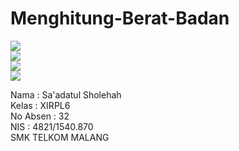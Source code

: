 # Menghitung-Berat-Badan

![](https://drive.google.com/uc?export=view&id=0B7B9myqe35ONOE1Ra1prN18wbkE) <br>
![](https://drive.google.com/uc?export=view&id=0B7B9myqe35ONYUJoQjJlMlZiaGc) <br>
![](https://drive.google.com/uc?export=view&id=0B7B9myqe35ONRS1nb3lBcjgyNUU) <br>
![](https://drive.google.com/uc?export=view&id=0B7B9myqe35ONcmRBTUJMX00taVE) <br>

Nama : Sa'adatul Sholehah <br>
Kelas : XIRPL6 <br>
No Absen : 32 <br>
NIS : 4821/1540.870 <br>
SMK TELKOM MALANG
